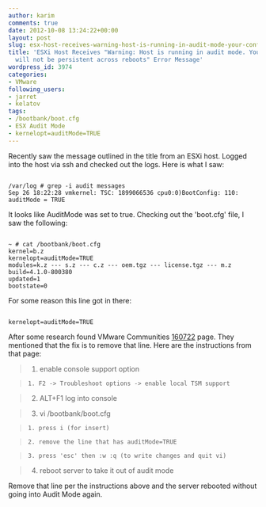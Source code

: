 ```yaml
---
author: karim
comments: true
date: 2012-10-08 13:24:22+00:00
layout: post
slug: esx-host-receives-warning-host-is-running-in-audit-mode-your-configuration-will-not-be-persistent-across-reboots-error-message
title: 'ESXi Host Receives "Warning: Host is running in audit mode. Your configuration
  will not be persistent across reboots" Error Message'
wordpress_id: 3974
categories:
- VMware
following_users:
- jarret
- kelatov
tags:
- /bootbank/boot.cfg
- ESX Audit Mode
- kernelopt=auditMode=TRUE
---
```


Recently saw the message outlined in the title from an ESXi host. Logged into the host via ssh and checked out the logs. Here is what I saw:


```

/var/log # grep -i audit messages
Sep 26 18:22:28 vmkernel: TSC: 1899066536 cpu0:0)BootConfig: 110: auditMode = TRUE

```


It looks like AuditMode was set to true. Checking out the 'boot.cfg' file, I saw the following:


```

~ # cat /bootbank/boot.cfg
kernel=b.z
kernelopt=auditMode=TRUE
modules=k.z --- s.z --- c.z --- oem.tgz --- license.tgz --- m.z
build=4.1.0-800380
updated=1
bootstate=0

```


For some reason this line got in there:


```

kernelopt=auditMode=TRUE

```


After some research found VMware Communities [160722](http://communities.vmware.com/thread/160722) page. They mentioned that the fix is to remove that line. Here are the instructions from that page:


> 

> 
> 
	
>   1. enable console support option

	
>     1. F2 -> Troubleshoot options -> enable local TSM support
> 


> 
	
>   2. ALT+F1 log into console
> 
	
>   3. vi /bootbank/boot.cfg

	
>     1. press i (for insert)
> 
	
>     2. remove the line that has auditMode=TRUE
> 
	
>     3. press 'esc' then :w :q (to write changes and quit vi)
> 


> 
	
>   4. reboot server to take it out of audit mode
> 





Remove that line per the instructions above and the server rebooted without going into Audit Mode again.
